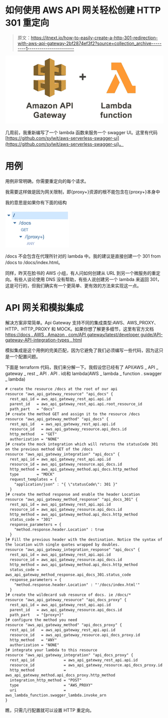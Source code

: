 # 如何使用 AWS API 网关轻松创建 HTTP 301 重定向

> 原文：<https://itnext.io/how-to-easily-create-a-http-301-redirection-with-aws-api-gateway-2bf2874ef3f2?source=collection_archive---------1----------------------->

![](img/e186ab02a899315b88d4e473f4acf590.png)

几周前，我重新编写了一个 lambda 函数来服务一个 swagger UI。这里有代码[https://github.com/sylwit/aws-serverless-swagger-ui](https://github.com/sylwit/aws-serverless-swagger-ui)。

# 用例

用例非常明确，你需要重定向的每个请求。

我需要这样做是因为网关限制，即{proxy+}资源的根不能包含在{proxy+}本身中

我的意思是如果你有下面的结构

![](img/27e913d1753efc16c6514804f87885b4.png)

/docs 不会包含在代理所针对的 lambda 中。我的建议是直接创建一个 301 from /docs to /docs/index.html。

同样，昨天在脸书的 AWS 小组，有人问如何创建从 URL 到另一个微服务的重定向。有些人谈论使用 DNS 没有帮助，有些人说创建另一个 lambda 来返回 301，这是可行的，但我们确实有一个更简单、更有效的方法来实现这一点。

# API 网关和模拟集成

解决方案非常简单。Api Gateway 支持不同的集成类型:AWS、AWS_PROXY、HTTP、HTTP_PROXY 和 MOCK。如果你想了解更多细节，这里有官方文档[https://docs . AWS . Amazon . com/API gateway/latest/developer guide/API-gateway-API-integration-types . html](https://docs.aws.amazon.com/apigateway/latest/developerguide/api-gateway-api-integration-types.html)

模拟集成是这个用例的完美匹配，因为它避免了我们必须编写一些代码，因为这只是一个配置问题。

下面是 terraform 代码，我们来分解一下。我假设您已经有了 API(AWS _ API _ gateway _ rest _ API . API . id)和 lambda(AWS _ lambda _ function . swagger _ lambda)

```
# create the resource /docs at the root of our api
resource "aws_api_gateway_resource" "api_docs" {
  rest_api_id = aws_api_gateway_rest_api.api.id
  parent_id   = aws_api_gateway_rest_api.api.root_resource_id
  path_part   = "docs"
}# create the method GET and assign it to the resource /docs
resource "aws_api_gateway_method" "api_docs" {
  rest_api_id   = aws_api_gateway_rest_api.api.id
  resource_id   = aws_api_gateway_resource.api_docs.id
  http_method   = "GET"
  authorization = "NONE"
}# create the mock integration which will returns the statusCode 301 on the previous method GET of the /docs
resource "aws_api_gateway_integration" "api_docs" {
  rest_api_id = aws_api_gateway_rest_api.api.id
  resource_id = aws_api_gateway_resource.api_docs.id
  http_method = aws_api_gateway_method.api_docs.http_method
  type        = "MOCK"
  request_templates = {
    "application/json" : "{ \"statusCode\": 301 }"
  }
}# create the method response and enable the header Location
resource "aws_api_gateway_method_response" "api_docs_301" {
  rest_api_id = aws_api_gateway_rest_api.api.id
  resource_id = aws_api_gateway_resource.api_docs.id
  http_method = aws_api_gateway_method.api_docs.http_method
  status_code = "301"
  response_parameters = {
    "method.response.header.Location" : true
  }
}# Fill the previous header with the destination. Notice the syntax of the location with single quotes wrapped by doubles.
resource "aws_api_gateway_integration_response" "api_docs" {
  rest_api_id = aws_api_gateway_rest_api.api.id
  resource_id = aws_api_gateway_resource.api_docs.id
  http_method = aws_api_gateway_method.api_docs.http_method
  status_code = aws_api_gateway_method_response.api_docs_301.status_code
  response_parameters = {
    "method.response.header.Location" : "'/docs/index.html'"
  }
}# create the wildecard sub resource of docs. ie /docs/*
resource "aws_api_gateway_resource" "api_docs_proxy" {
  rest_api_id = aws_api_gateway_rest_api.api.id
  parent_id   = aws_api_gateway_resource.api_docs.id
  path_part   = "{proxy+}"
}# configure the method you need
resource "aws_api_gateway_method" "api_docs_proxy" {
  rest_api_id   = aws_api_gateway_rest_api.api.id
  resource_id   = aws_api_gateway_resource.api_docs_proxy.id
  http_method   = "ANY"
  authorization = "NONE"
}# integrate your lambda to this resource
resource "aws_api_gateway_integration" "api_docs_proxy" {
  rest_api_id             = aws_api_gateway_rest_api.api.id
  resource_id             = aws_api_gateway_resource.api_docs_proxy.id
  http_method             = aws_api_gateway_method.api_docs_proxy.http_method
  integration_http_method = "POST"
  type                    = "AWS_PROXY"
  uri                     = aws_lambda_function.swagger_lambda.invoke_arn
}
```

瞧，只需几行配置就可以设置 HTTP 重定向。